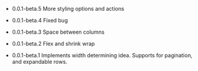 
* 0.0.1-beta.5 More styling options and actions

* 0.0.1-beta.4 Fixed bug

* 0.0.1-beta.3 Space between columns

* 0.0.1-beta.2 Flex and shrink wrap

* 0.0.1-beta.1 Implements width determining idea. Supports for pagination, and expandable rows.